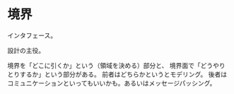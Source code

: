 # 境界

インタフェース。

設計の主役。

境界を「どこに引くか」という（領域を決める）部分と、
境界面で「どうやりとりするか」という部分がある。
前者はどちらかというとモデリング。
後者はコミュニケーションといってもいいかも。あるいはメッセージパッシング。
